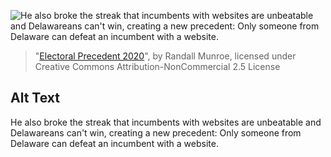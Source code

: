 ![He also broke the streak that incumbents with websites are unbeatable and Delawareans can't win, creating a new precedent: Only someone from Delaware can defeat an incumbent with a website.](https://imgs.xkcd.com/comics/electoral_precedent_2020.png)
> "[Electoral Precedent 2020](https://xkcd.com/2383/)", by Randall Munroe, licensed under Creative Commons Attribution-NonCommercial 2.5 License

## Alt Text
He also broke the streak that incumbents with websites are unbeatable and Delawareans can't win, creating a new precedent: Only someone from Delaware can defeat an incumbent with a website.
